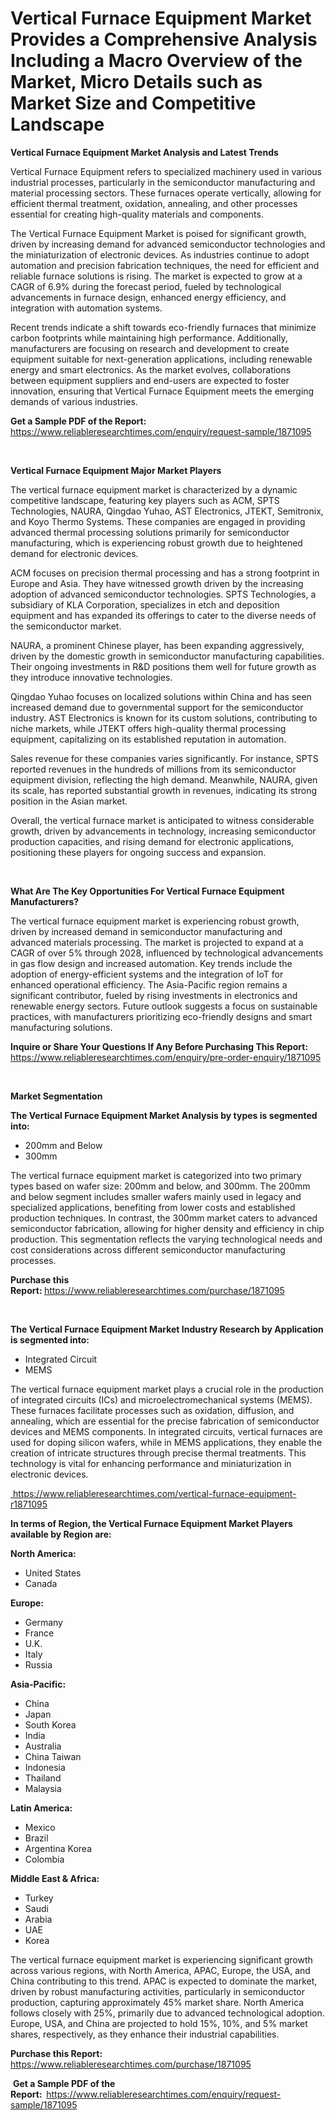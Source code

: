 <p><h1>Vertical Furnace Equipment Market Provides a Comprehensive Analysis Including a Macro Overview of the Market, Micro Details such as Market Size and Competitive Landscape</h1></p><p><strong>Vertical Furnace Equipment Market Analysis and Latest Trends</strong></p>
<p><p>Vertical Furnace Equipment refers to specialized machinery used in various industrial processes, particularly in the semiconductor manufacturing and material processing sectors. These furnaces operate vertically, allowing for efficient thermal treatment, oxidation, annealing, and other processes essential for creating high-quality materials and components.</p><p>The Vertical Furnace Equipment Market is poised for significant growth, driven by increasing demand for advanced semiconductor technologies and the miniaturization of electronic devices. As industries continue to adopt automation and precision fabrication techniques, the need for efficient and reliable furnace solutions is rising. The market is expected to grow at a CAGR of 6.9% during the forecast period, fueled by technological advancements in furnace design, enhanced energy efficiency, and integration with automation systems.</p><p>Recent trends indicate a shift towards eco-friendly furnaces that minimize carbon footprints while maintaining high performance. Additionally, manufacturers are focusing on research and development to create equipment suitable for next-generation applications, including renewable energy and smart electronics. As the market evolves, collaborations between equipment suppliers and end-users are expected to foster innovation, ensuring that Vertical Furnace Equipment meets the emerging demands of various industries.</p></p>
<p><strong>Get a Sample PDF of the Report:&nbsp;</strong> <a href="https://www.reliableresearchtimes.com/enquiry/request-sample/1871095?utm_campaign=2999&utm_medium=2&utm_source=Github&utm_content=ia&utm_term=12042025&utm_id=vertical-furnace-equipment">https://www.reliableresearchtimes.com/enquiry/request-sample/1871095</a></p>
<p>&nbsp;</p>
<p><strong>Vertical Furnace Equipment Major Market Players</strong></p>
<p><p>The vertical furnace equipment market is characterized by a dynamic competitive landscape, featuring key players such as ACM, SPTS Technologies, NAURA, Qingdao Yuhao, AST Electronics, JTEKT, Semitronix, and Koyo Thermo Systems. These companies are engaged in providing advanced thermal processing solutions primarily for semiconductor manufacturing, which is experiencing robust growth due to heightened demand for electronic devices.</p><p>ACM focuses on precision thermal processing and has a strong footprint in Europe and Asia. They have witnessed growth driven by the increasing adoption of advanced semiconductor technologies. SPTS Technologies, a subsidiary of KLA Corporation, specializes in etch and deposition equipment and has expanded its offerings to cater to the diverse needs of the semiconductor market.</p><p>NAURA, a prominent Chinese player, has been expanding aggressively, driven by the domestic growth in semiconductor manufacturing capabilities. Their ongoing investments in R&D positions them well for future growth as they introduce innovative technologies.</p><p>Qingdao Yuhao focuses on localized solutions within China and has seen increased demand due to governmental support for the semiconductor industry. AST Electronics is known for its custom solutions, contributing to niche markets, while JTEKT offers high-quality thermal processing equipment, capitalizing on its established reputation in automation.</p><p>Sales revenue for these companies varies significantly. For instance, SPTS reported revenues in the hundreds of millions from its semiconductor equipment division, reflecting the high demand. Meanwhile, NAURA, given its scale, has reported substantial growth in revenues, indicating its strong position in the Asian market.</p><p>Overall, the vertical furnace market is anticipated to witness considerable growth, driven by advancements in technology, increasing semiconductor production capacities, and rising demand for electronic applications, positioning these players for ongoing success and expansion.</p></p>
<p>&nbsp;</p>
<p><strong>What Are The Key Opportunities For Vertical Furnace Equipment Manufacturers?</strong></p>
<p><p>The vertical furnace equipment market is experiencing robust growth, driven by increased demand in semiconductor manufacturing and advanced materials processing. The market is projected to expand at a CAGR of over 5% through 2028, influenced by technological advancements in gas flow design and increased automation. Key trends include the adoption of energy-efficient systems and the integration of IoT for enhanced operational efficiency. The Asia-Pacific region remains a significant contributor, fueled by rising investments in electronics and renewable energy sectors. Future outlook suggests a focus on sustainable practices, with manufacturers prioritizing eco-friendly designs and smart manufacturing solutions.</p></p>
<p><strong>Inquire or Share Your Questions If Any Before Purchasing This Report:</strong> <a href="https://www.reliableresearchtimes.com/enquiry/pre-order-enquiry/1871095?utm_campaign=2999&utm_medium=2&utm_source=Github&utm_content=ia&utm_term=12042025&utm_id=vertical-furnace-equipment">https://www.reliableresearchtimes.com/enquiry/pre-order-enquiry/1871095</a></p>
<p>&nbsp;</p>
<p><strong>Market Segmentation</strong></p>
<p><strong>The Vertical Furnace Equipment Market Analysis by types is segmented into:</strong></p>
<p><ul><li>200mm and Below</li><li>300mm</li></ul></p>
<p><p>The vertical furnace equipment market is categorized into two primary types based on wafer size: 200mm and below, and 300mm. The 200mm and below segment includes smaller wafers mainly used in legacy and specialized applications, benefiting from lower costs and established production techniques. In contrast, the 300mm market caters to advanced semiconductor fabrication, allowing for higher density and efficiency in chip production. This segmentation reflects the varying technological needs and cost considerations across different semiconductor manufacturing processes.</p></p>
<p><strong>Purchase this Report:&nbsp;</strong><a href="https://www.reliableresearchtimes.com/purchase/1871095?utm_campaign=2999&utm_medium=2&utm_source=Github&utm_content=ia&utm_term=12042025&utm_id=vertical-furnace-equipment">https://www.reliableresearchtimes.com/purchase/1871095</a></p>
<p>&nbsp;</p>
<p><strong>The Vertical Furnace Equipment Market Industry Research by Application is segmented into:</strong></p>
<p><ul><li>Integrated Circuit</li><li>MEMS</li></ul></p>
<p><p>The vertical furnace equipment market plays a crucial role in the production of integrated circuits (ICs) and microelectromechanical systems (MEMS). These furnaces facilitate processes such as oxidation, diffusion, and annealing, which are essential for the precise fabrication of semiconductor devices and MEMS components. In integrated circuits, vertical furnaces are used for doping silicon wafers, while in MEMS applications, they enable the creation of intricate structures through precise thermal treatments. This technology is vital for enhancing performance and miniaturization in electronic devices.</p></p>
<p><a href="https://www.reliableresearchtimes.com/vertical-furnace-equipment-r1871095?utm_campaign=2999&utm_medium=2&utm_source=Github&utm_content=ia&utm_term=12042025&utm_id=vertical-furnace-equipment">&nbsp;https://www.reliableresearchtimes.com/vertical-furnace-equipment-r1871095</a></p>
<p><strong>In terms of Region, the Vertical Furnace Equipment Market Players available by Region are:</strong></p>
<p>
    <p> <strong> North America: </strong>
        <ul>
            <li>United States</li>
            <li>Canada</li>
        </ul>
        </p> 
    <p> <strong> Europe: </strong>
        <ul>
            <li>Germany</li>
            <li>France</li>
            <li>U.K.</li>
            <li>Italy</li>
            <li>Russia</li>
        </ul>
        </p> 
    <p> <strong> Asia-Pacific: </strong>
        <ul>
            <li>China</li>
            <li>Japan</li>
            <li>South Korea</li>
            <li>India</li>
            <li>Australia</li>
            <li>China Taiwan</li>
            <li>Indonesia</li>
            <li>Thailand</li>
            <li>Malaysia</li>
        </ul>
        </p> 
    <p> <strong> Latin America: </strong>
        <ul>
            <li>Mexico</li>
            <li>Brazil</li>
            <li>Argentina Korea</li>
            <li>Colombia</li>
        </ul>
        </p> 
    <p> <strong> Middle East & Africa: </strong>
        <ul>
            <li>Turkey</li>
            <li>Saudi</li>
            <li>Arabia</li>
            <li>UAE</li>
            <li>Korea</li>
        </ul>
    </p>
    </p>
<p><p>The vertical furnace equipment market is experiencing significant growth across various regions, with North America, APAC, Europe, the USA, and China contributing to this trend. APAC is expected to dominate the market, driven by robust manufacturing activities, particularly in semiconductor production, capturing approximately 45% market share. North America follows closely with 25%, primarily due to advanced technological adoption. Europe, USA, and China are projected to hold 15%, 10%, and 5% market shares, respectively, as they enhance their industrial capabilities.</p></p>
<p><strong>Purchase this Report: </strong><a href="https://www.reliableresearchtimes.com/purchase/1871095?utm_campaign=2999&utm_medium=2&utm_source=Github&utm_content=ia&utm_term=12042025&utm_id=vertical-furnace-equipment">https://www.reliableresearchtimes.com/purchase/1871095</a></p>
<p>&nbsp;<strong>Get a Sample PDF of the Report:&nbsp;&nbsp;</strong><a href="https://www.reliableresearchtimes.com/enquiry/request-sample/1871095?utm_campaign=2999&utm_medium=2&utm_source=Github&utm_content=ia&utm_term=12042025&utm_id=vertical-furnace-equipment">https://www.reliableresearchtimes.com/enquiry/request-sample/1871095</a></p>
<p><strong></strong></p>
<p><p></p><p></p><p></p></p>